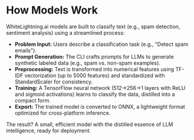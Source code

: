 # How Models Work

WhiteLightning.ai models are built to classify text (e.g., spam detection, sentiment analysis) using a streamlined process:

- **Problem Input:** Users describe a classification task (e.g., "Detect spam emails").
- **Prompt Generation:** The CLI crafts prompts for LLMs to generate synthetic labeled data (e.g., spam vs. non-spam examples).
- **Preprocessing:** Text is transformed into numerical features using TF-IDF vectorization (up to 5000 features) and standardized with StandardScaler for consistency.
- **Training:** A TensorFlow neural network (512→256→1 layers with ReLU and sigmoid activations) learns to classify the data, distilled into a compact form.
- **Export:** The trained model is converted to ONNX, a lightweight format optimized for cross-platform inference.

The result? A small, efficient model with the distilled essence of LLM intelligence, ready for deployment.